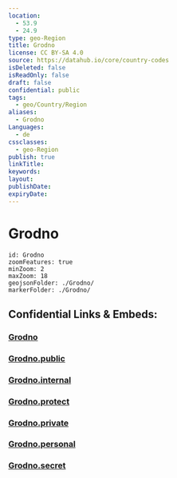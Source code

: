 ```yaml
---
location:
  - 53.9
  - 24.9
type: geo-Region
title: Grodno
license: CC BY-SA 4.0
source: https://datahub.io/core/country-codes
isDeleted: false
isReadOnly: false
draft: false
confidential: public
tags:
  - geo/Country/Region
aliases:
  - Grodno
Languages:
  - de
cssclasses:
  - geo-Region
publish: true
linkTitle:
keywords:
layout:
publishDate:
expiryDate:
---
```


# Grodno

```leaflet
id: Grodno
zoomFeatures: true 
minZoom: 2 
maxZoom: 18
geojsonFolder: ./Grodno/
markerFolder: ./Grodno/
```


## Confidential Links & Embeds: 

### [Grodno](/_Standards/Earth/Continent/Europe/Europe~East/Belarus/Oblasts~Belarus/Grodno.md) 

### [Grodno.public](/_public/Earth/Continent/Europe/Europe~East/Belarus/Oblasts~Belarus/Grodno.public.md) 

### [Grodno.internal](/_internal/Earth/Continent/Europe/Europe~East/Belarus/Oblasts~Belarus/Grodno.internal.md) 

### [Grodno.protect](/_protect/Earth/Continent/Europe/Europe~East/Belarus/Oblasts~Belarus/Grodno.protect.md) 

### [Grodno.private](/_private/Earth/Continent/Europe/Europe~East/Belarus/Oblasts~Belarus/Grodno.private.md) 

### [Grodno.personal](/_personal/Earth/Continent/Europe/Europe~East/Belarus/Oblasts~Belarus/Grodno.personal.md) 

### [Grodno.secret](/_secret/Earth/Continent/Europe/Europe~East/Belarus/Oblasts~Belarus/Grodno.secret.md)

